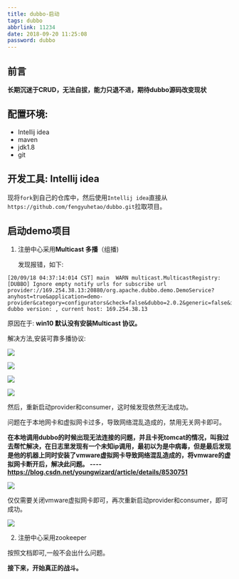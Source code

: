 ```yaml
---
title: dubbo-启动
tags: dubbo
abbrlink: 11234
date: 2018-09-20 11:25:08
password: dubbo
---
```


## 前言

**长期沉迷于CRUD，无法自拔，能力只退不进，期待dubbo源码改变现状**

## 配置环境:

* Intellij idea
* maven
* jdk1.8
* git

## 开发工具: Intellij idea

现将`fork`到自己的仓库中，然后使用`Intellij idea`直接从`https://github.com/fengyuhetao/dubbo.git`拉取项目。

## 启动demo项目

1. 注册中心采用**Multicast 多播**（组播)

   发现报错，如下:

```
[20/09/18 04:37:14:014 CST] main  WARN multicast.MulticastRegistry:  [DUBBO] Ignore empty notify urls for subscribe url provider://169.254.38.13:20880/org.apache.dubbo.demo.DemoService?anyhost=true&application=demo-provider&category=configurators&check=false&dubbo=2.0.2&generic=false&interface=org.apache.dubbo.demo.DemoService&methods=sayHello&pid=4844&side=provider&timestamp=1537432631871, dubbo version: , current host: 169.254.38.13
```

原因在于: **win10 默认没有安装Multicast 协议。**

解决方法,安装可靠多播协议:

![](/assets/dubbo/TIM截图20180920164543.png)

![](/assets/dubbo/TIM截图20180920164747.png)

![](/assets/dubbo/TIM截图20180920164825.png)

![](/assets/dubbo/TIM截图20180920164936.png)

然后，重新启动provider和consumer，这时候发现依然无法成功。

问题在于本地网卡和虚拟网卡过多，导致网络混乱造成的，禁用无关网卡即可。

**在本地调用dubbo的时候出现无法连接的问题，并且卡死tomcat的情况，叫我过去帮忙解决，在日志里发现有一个未知ip调用，最初以为是中病毒，但是最后发现是他的机器上同时安装了vmware虚拟网卡导致网络混乱造成的，将vmware的虚拟网卡断开后，解决此问题。 ---- https://blog.csdn.net/youngwizard/article/details/8530751**

![](/assets/dubbo/TIM截图20180920173149.png)

仅仅需要关闭vmware虚拟网卡即可，再次重新启动provider和consumer，即可成功。

![](/assets/dubbo/TIM截图20180920173234.png)

2. 注册中心采用zookeeper

按照文档即可,一般不会出什么问题。

**接下来，开始真正的战斗。**

